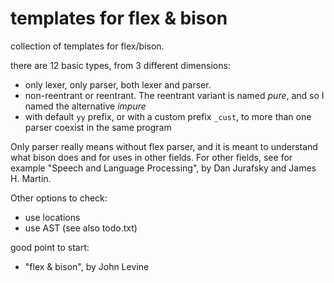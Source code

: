 # templates for flex & bison

collection of templates for flex/bison.

there are 12 basic types, from 3 different dimensions:
- only lexer, only parser, both lexer and parser.
- non-reentrant or reentrant. The reentrant variant is named *pure*, and so I named the alternative *impure*
- with default ```yy``` prefix, or with a custom prefix ```_cust```, to more than one parser coexist in the same program


Only parser really means without flex parser, and it is meant to understand what bison does and for uses in other fields.
For other fields, see for example "Speech and Language Processing", by Dan Jurafsky and James H. Martin.


Other options to check:
- use locations
- use AST
(see also todo.txt)

good point to start:
- "flex & bison", by John Levine
